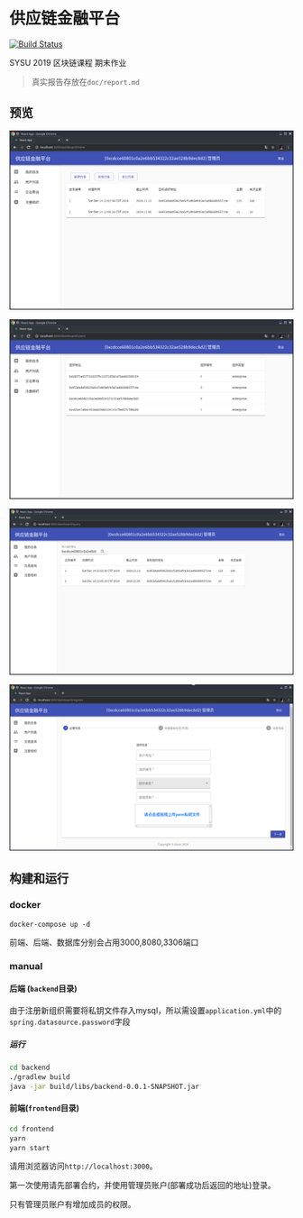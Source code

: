 # 供应链金融平台

[![Build Status](https://travis-ci.com/dasinlsb/supply-chain.svg?branch=master)](https://travis-ci.com/dasinlsb/supply-chain)

SYSU 2019 区块链课程 期末作业

> 真实报告存放在`doc/report.md`

## 预览

![](doc/assets/new/mine_page.png)

![](doc/assets/new/users_page.png)

![](doc/assets/new/query_page.png)

![](doc/assets/new/register_page.png)

## 构建和运行

### docker

```shell
docker-compose up -d
```

前端、后端、数据库分别会占用3000,8080,3306端口

### manual

#### 后端 (`backend`目录)

由于注册新组织需要将私钥文件存入mysql，所以需设置`application.yml`中的`spring.datasource.password`字段

##### 运行

```bash
cd backend
./gradlew build
java -jar build/libs/backend-0.0.1-SNAPSHOT.jar
```

#### 前端(`frontend`目录)

```bash
cd frontend
yarn
yarn start
```

请用浏览器访问`http://localhost:3000`。

第一次使用请先部署合约，并使用管理员账户(部署成功后返回的地址)登录。

只有管理员账户有增加成员的权限。

